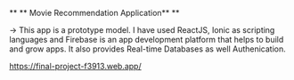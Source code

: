 ** ** Movie Recommendation Application** **

-> This app is a prototype model. I have used ReactJS, Ionic as scripting languages and Firebase is an app development platform that helps to build and grow apps. It also provides Real-time Databases as well Authenication.

https://final-project-f3913.web.app/
